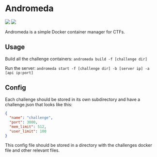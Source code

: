 # Andromeda

![](https://github.com/ractf/andromeda/workflows/Build%20Release/badge.svg) ![](https://github.com/ractf/andromeda/workflows/Build%20Container/badge.svg)

Andromeda is a simple Docker container manager for CTFs.

## Usage

Build all the challenge containers:
```andromeda build -f [challenge dir]```

Run the server:
```andromeda start -f [challenge dir] -b [server ip] -a [api ip:port]```

## Config

Each challenge should be stored in its own subdirectory and have a challenge.json that looks like this:

```json
{
  "name": "challenge",
  "port": 3000,
  "mem_limit": 512,
  "user_limit": 100
}
```

This config file should be stored in a directory with the challenges docker file and other relevant files.
